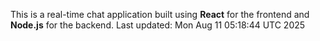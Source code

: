 This is a real-time chat application built using **React** for the frontend and **Node.js** for the backend.
Last updated: Mon Aug 11 05:18:44 UTC 2025
